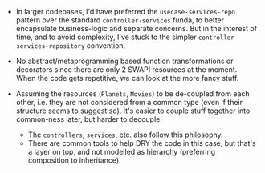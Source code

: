 - In larger codebases, I'd have preferred the `usecase-services-repo` pattern
  over the standard `controller-services` funda, to better encapsulate
  business-logic and separate concerns. But in the interest of time, and to
  avoid complexity, I've stuck to the simpler `controller-services-repository`
  convention.

- No abstract/metaprogramming based function transformations or
  decorators since there are only 2 SWAPI resources at the moment. When the code
  gets repetitive, we can look at the more fancy stuff.

- Assuming the resources (`Planets`, `Movies`) to be de-coupled from each other,
  i.e. they are not considered from a common type (even if their structure seems
  to suggest so). It's easier to couple stuff together into common-ness later,
  but harder to decouple.
    - The `controllers`, `services`, etc. also follow this philosophy.
    - There are common tools to help DRY the code in this case, but that's a
      layer on top, and not modelled as hierarchy (preferring composition to
      inheritance).
